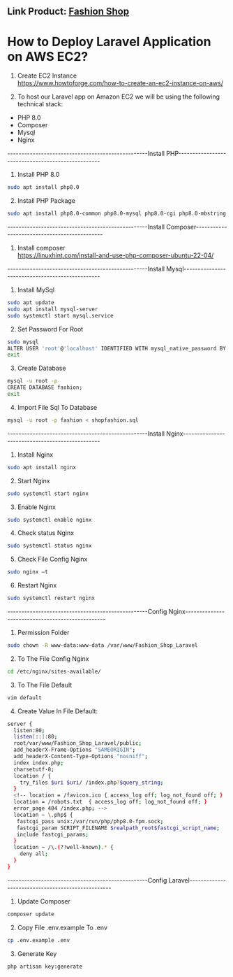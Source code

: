 <h2>Link Product: <a href="http://13.231.253.78" target="_blank">Fashion Shop</a></h2>

<h1>How to Deploy Laravel Application on AWS EC2?</h1>

1. Create EC2 Instance<br>
https://www.howtoforge.com/how-to-create-an-ec2-instance-on-aws/

2. To host our Laravel app on Amazon EC2 we will be using the following technical stack:
- PHP 8.0 <br>
- Composer<br>
- Mysql<br>
- Nginx<br>

--------------------------------------------------Install PHP--------------------------------------------------

1. Install PHP 8.0
```bash
sudo apt install php8.0
```
2. Install PHP Package
```bash
sudo apt install php8.0-common php8.0-mysql php8.0-cgi php8.0-mbstring php8.0-curl php8.0-gd php8.0-xml php8.0-xmlrpcphp-pear php8.0-fpm
```

--------------------------------------------------Install Composer---------------------------------------------
1. Install composer <br>
https://linuxhint.com/install-and-use-php-composer-ubuntu-22-04/


--------------------------------------------------Install Mysql------------------------------------------------

1. Install MySql
```bash
sudo apt update
sudo apt install mysql-server
sudo systemctl start mysql.service
```

2. Set Password For Root
```bash
sudo mysql
ALTER USER 'root'@'localhost' IDENTIFIED WITH mysql_native_password BY '123456';
exit
```

3. Create Database
```bash
mysql -u root -p
CREATE DATABASE fashion;
exit
```
4. Import File Sql To Database
```bash
mysql -u root -p fashion < shopfashion.sql
```
--------------------------------------------------Install Nginx------------------------------------------------

1. Install Nginx
```bash
sudo apt install nginx
```
2. Start Nginx
```bash
sudo systemctl start nginx
```
3. Enable Nginx
```bash
sudo systemctl enable nginx
```
4. Check status Nginx
```bash
sudo systemctl status nginx
```
5. Check File Config Nginx
```bash
sudo nginx –t
```
6. Restart Nginx
```bash
sudo systemctl restart nginx
```
--------------------------------------------------Config Nginx-------------------------------------------------

1. Permission Folder
```bash
sudo chown -R www-data:www-data /var/www/Fashion_Shop_Laravel
```
2. To The File Config Nginx
```bash
cd /etc/nginx/sites-available/
```
3. To The File Default
```bash
vim default
```
4. Create Value In File Default:
```bash
server {
  listen:80;
  listen[::]:80;
  root/var/www/Fashion_Shop_Laravel/public;
  add_headerX-Frame-Options "SAMEORIGIN";
  add_headerX-Content-Type-Options "nosniff";
  index index.php;
  charsetutf-8;
  location / {
    try_files $uri $uri/ /index.php?$query_string;
  }
  <!-- location = /favicon.ico { access_log off; log_not_found off; }
  location = /robots.txt  { access_log off; log_not_found off; }
  error_page 404 /index.php; -->
  location ~ \.php$ {
   fastcgi_pass unix:/var/run/php/php8.0-fpm.sock;
   fastcgi_param SCRIPT_FILENAME $realpath_root$fastcgi_script_name;
   include fastcgi_params;
  }
  location ~ /\.(?!well-known).* {
    deny all;
  }
}
```
--------------------------------------------------Config Laravel--------------------------------------------------
1. Update Composer
```bash
composer update
```
2. Copy File .env.example To .env
```bash
cp .env.example .env
```
3. Generate Key
```bash
php artisan key:generate
```

